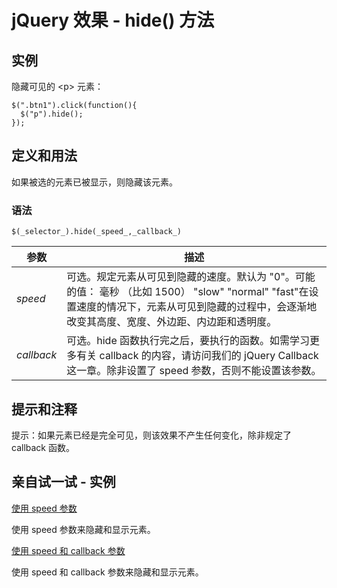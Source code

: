 # jQuery 效果 - hide() 方法



## 实例

隐藏可见的 &lt;p&gt; 元素：

```
$(".btn1").click(function(){
  $("p").hide();
});

```

## 定义和用法

如果被选的元素已被显示，则隐藏该元素。

### 语法

```
$(_selector_).hide(_speed_,_callback_)
```

| 参数 | 描述 |
| --- | --- |
| _speed_ | 可选。规定元素从可见到隐藏的速度。默认为 "0"。可能的值：   毫秒 （比如 1500）   "slow"   "normal"   "fast"在设置速度的情况下，元素从可见到隐藏的过程中，会逐渐地改变其高度、宽度、外边距、内边距和透明度。 |
| _callback_ | 可选。hide 函数执行完之后，要执行的函数。如需学习更多有关 callback 的内容，请访问我们的 jQuery Callback 这一章。除非设置了 speed 参数，否则不能设置该参数。 |

## 提示和注释

提示：如果元素已经是完全可见，则该效果不产生任何变化，除非规定了 callback 函数。

## 亲自试一试 - 实例

[使用 speed 参数](/tiy/t.asp?f=jquery_effect_show_hide_speed)

使用 speed 参数来隐藏和显示元素。

[使用 speed 和 callback 参数](/tiy/t.asp?f=jquery_effect_show_hide_callback)

使用 speed 和 callback 参数来隐藏和显示元素。
